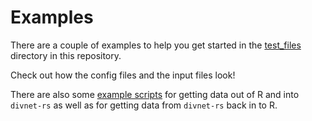 # Examples

There are a couple of examples to help you get started in the [test_files](https://github.com/mooreryan/divnet-rs/tree/master/test_files) directory in this repository.

Check out how the config files and the input files look!

There are also some [example scripts](TODO) for getting data out of R and into `divnet-rs` as well as for getting data from `divnet-rs` back in to R.